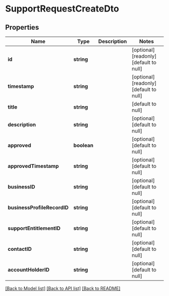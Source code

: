 # SupportRequestCreateDto

## Properties
Name | Type | Description | Notes
------------ | ------------- | ------------- | -------------
**id** | **string** |  | [optional] [readonly] [default to null]
**timestamp** | **string** |  | [optional] [readonly] [default to null]
**title** | **string** |  | [default to null]
**description** | **string** |  | [optional] [default to null]
**approved** | **boolean** |  | [optional] [default to null]
**approvedTimestamp** | **string** |  | [optional] [default to null]
**businessID** | **string** |  | [optional] [default to null]
**businessProfileRecordID** | **string** |  | [optional] [default to null]
**supportEntitlementID** | **string** |  | [optional] [default to null]
**contactID** | **string** |  | [optional] [default to null]
**accountHolderID** | **string** |  | [optional] [default to null]

[[Back to Model list]](../README.md#documentation-for-models) [[Back to API list]](../README.md#documentation-for-api-endpoints) [[Back to README]](../README.md)


